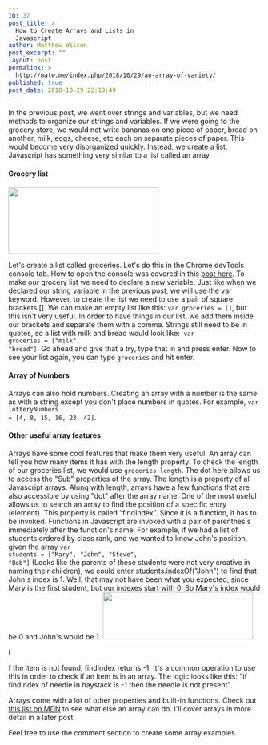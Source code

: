 ```yaml
---
ID: 37
post_title: >
  How to Create Arrays and Lists in
  Javascript
author: Matthew Wilson
post_excerpt: ""
layout: post
permalink: >
  http://matw.me/index.php/2018/10/29/an-array-of-variety/
published: true
post_date: 2018-10-29 22:19:49
---
```

In the previous post, we went over strings and variables, but we need methods to organize our strings and variables. If we were going to the grocery store, we would not write bananas on one piece of paper, bread on another, milk, eggs, cheese, etc each on separate pieces of paper. This would become very disorganized quickly. Instead, we create a list. Javascript has something very similar to a list called an array.
<h4>Grocery list</h4>
<img class="size-medium wp-image-49 alignleft" style="color: var(--color__text); font-family: inherit;" src="http://matw.me/wp-content/uploads/2018/10/groceries-300x133.png" alt="" width="300" height="133" />

Let's create a list called groceries. Let's do this in the Chrome devTools console tab. How to open the console was covered in this <span style="color: #000080;"><u><a href="http://matw.me/index.php/2018/10/25/the-beginning/">post here</a></u></span>. To make our grocery list we need to declare a new variable. Just like when we declared our string variable in the <span style="color: #000080;"><u><a href="http://matw.me/index.php/2018/10/27/string-theory/">previous post</a></u></span>, we will use the var keyword. However, to create the list we need to use a pair of square brackets []. We can make an empty list like this: <code class="western">var groceries = []</code>, but this isn't very useful. In order to have things in our list, we add them inside our brackets and separate them with a comma. Strings still need to be in quotes, so a list with milk and bread would look <span style="font-family: inherit, serif;">like:</span>  <code class="western">var
groceries = ["milk", "bread"]</code><span style="font-family: inherit, serif;">. Go ahead and give that a try, type that in and press enter. Now to see your list again, you can type </span><code class="western">groceries</code> <span style="font-family: inherit, serif;">and hit enter.</span>
<h4>Array of Numbers</h4>
Arrays can also hold numbers. Creating an array with a number is the same as with a string except you don't place numbers in quotes. For example, <code class="western">var </code><code class="western">lottery</code><code class="western">Numbers
= [4, 8, 15, 16, 23, 42]</code>.
<h4>Other useful array features</h4>
Arrays have some cool features that make them very useful. An array can tell you how many items it has with the length property. To check the length of our groceries list, we would use <code class="western">groceries.length</code>. The dot here allows us to access the "Sub" properties of the array. The length is a property of all Javascript arrays. Along with length, arrays have a few functions that are also accessible by using "dot" after the array name. One of the most useful allows us to search an array to find the position of a sp<span style="font-family: inherit, serif;">ecific entry (element). This property is called “findIndex”. Since it is a function, it has to be invoked. Functions in Javascript are invoked with a pair of parenthesis immediately after the function's name. For example, if we had a list of students ordered by class rank, and we wanted to know John's position, given the array </span><code class="western">var
students = ["Mary", "John", "Steve",
"Bob"]</code> <span style="font-family: inherit, serif;">(Looks like the parents of these students were not very creative in naming their children), we could enter students.indexOf("John") to find that John's index is 1. Well, that may not have been what you expected, since Mary is the first student, but our indexes start with 0. So Mary's index would be 0 and John's would be 1.</span>

<img class="size-medium wp-image-53 alignleft" style="color: var(--color__text); font-family: inherit;" src="http://matw.me/wp-content/uploads/2018/10/indexof-300x95.png" alt="" width="300" height="95" />

I

f the item is not found, findIndex returns -1. It's a common operation to use this in order to check if an item is in an array. The logic looks like this: "if findIndex of needle in haystack is -1 then the needle is not present".

Arrays come with a lot of other properties and built-in functions. Check out <span style="color: #000080;"><u><a href="https://developer.mozilla.org/en-US/docs/Web/JavaScript/Reference/Global_Objects/Array">this list on MDN</a></u></span> to see what else an array can do. I'll cover arrays in more detail in a later post.

Feel free to use the comment section to create some array examples.
